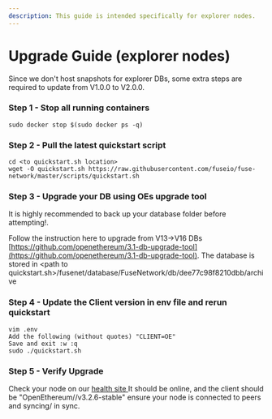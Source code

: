 ```yaml
---
description: This guide is intended specifically for explorer nodes.
---
```


# Upgrade Guide (explorer nodes)

Since we don't host snapshots for explorer DBs, some extra steps are required to update from V1.0.0 to V2.0.0.

### Step 1 - Stop all running containers

```
sudo docker stop $(sudo docker ps -q)
```

### Step 2 - Pull the latest quickstart script

```
cd <to quickstart.sh location>
wget -O quickstart.sh https://raw.githubusercontent.com/fuseio/fuse-network/master/scripts/quickstart.sh
```

### Step 3 - Upgrade your DB using OEs upgrade tool

It is highly recommended to back up your database folder before attempting!.

Follow the instruction here to upgrade from V13->V16 DBs [https://github.com/openethereum/3.1-db-upgrade-tool](https://github.com/openethereum/3.1-db-upgrade-tool). The database is stored in \<path to quickstart.sh>/fusenet/database/FuseNetwork/db/dee77c98f8210dbb/archive

### Step 4 - Update the Client version in env file and rerun quickstart

```
vim .env
Add the following (without quotes) "CLIENT=OE"
Save and exit :w :q
sudo ./quickstart.sh
```

### Step 5 - Verify Upgrade

Check your node on our [health site ](https://health.fuse.io)It should be online, and the client should be "OpenEthereum//v3.2.6-stable" ensure your node is connected to peers and syncing/ in sync.
